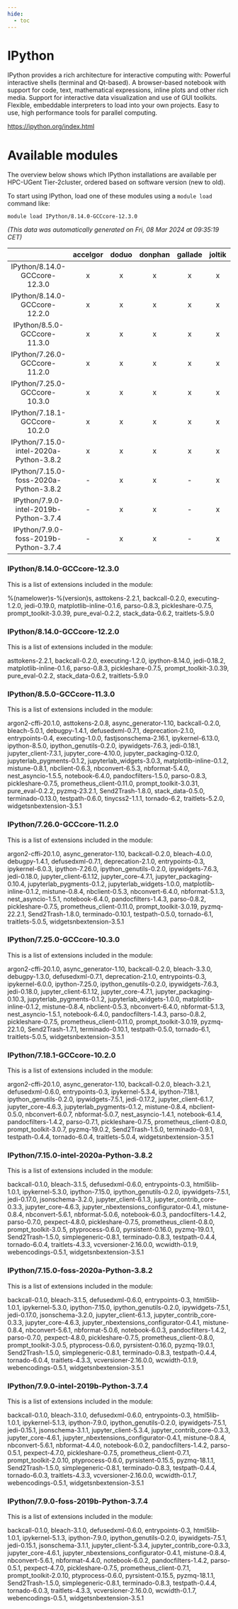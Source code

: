 ```yaml
---
hide:
  - toc
---
```


IPython
=======


IPython provides a rich architecture for interactive computing with: Powerful interactive shells (terminal and Qt-based). A browser-based notebook with support for code, text, mathematical expressions, inline plots and other rich media. Support for interactive data visualization and use of GUI toolkits. Flexible, embeddable interpreters to load into your own projects. Easy to use, high performance tools for parallel computing.

https://ipython.org/index.html
# Available modules


The overview below shows which IPython installations are available per HPC-UGent Tier-2cluster, ordered based on software version (new to old).

To start using IPython, load one of these modules using a `module load` command like:

```shell
module load IPython/8.14.0-GCCcore-12.3.0
```

*(This data was automatically generated on Fri, 08 Mar 2024 at 09:35:19 CET)*  

| |accelgor|doduo|donphan|gallade|joltik|skitty|
| :---: | :---: | :---: | :---: | :---: | :---: | :---: |
|IPython/8.14.0-GCCcore-12.3.0|x|x|x|x|x|x|
|IPython/8.14.0-GCCcore-12.2.0|x|x|x|x|x|x|
|IPython/8.5.0-GCCcore-11.3.0|x|x|x|x|x|x|
|IPython/7.26.0-GCCcore-11.2.0|x|x|x|x|x|x|
|IPython/7.25.0-GCCcore-10.3.0|x|x|x|x|x|x|
|IPython/7.18.1-GCCcore-10.2.0|x|x|x|x|x|x|
|IPython/7.15.0-intel-2020a-Python-3.8.2|x|x|x|x|x|x|
|IPython/7.15.0-foss-2020a-Python-3.8.2|-|x|x|-|x|x|
|IPython/7.9.0-intel-2019b-Python-3.7.4|-|x|x|-|x|x|
|IPython/7.9.0-foss-2019b-Python-3.7.4|-|x|x|-|x|x|


### IPython/8.14.0-GCCcore-12.3.0

This is a list of extensions included in the module:

%(namelower)s-%(version)s, asttokens-2.2.1, backcall-0.2.0, executing-1.2.0, jedi-0.19.0, matplotlib-inline-0.1.6, parso-0.8.3, pickleshare-0.7.5, prompt_toolkit-3.0.39, pure_eval-0.2.2, stack_data-0.6.2, traitlets-5.9.0

### IPython/8.14.0-GCCcore-12.2.0

This is a list of extensions included in the module:

asttokens-2.2.1, backcall-0.2.0, executing-1.2.0, ipython-8.14.0, jedi-0.18.2, matplotlib-inline-0.1.6, parso-0.8.3, pickleshare-0.7.5, prompt_toolkit-3.0.39, pure_eval-0.2.2, stack_data-0.6.2, traitlets-5.9.0

### IPython/8.5.0-GCCcore-11.3.0

This is a list of extensions included in the module:

argon2-cffi-20.1.0, asttokens-2.0.8, async_generator-1.10, backcall-0.2.0, bleach-5.0.1, debugpy-1.4.1, defusedxml-0.7.1, deprecation-2.1.0, entrypoints-0.4, executing-1.0.0, fastjsonschema-2.16.1, ipykernel-6.13.0, ipython-8.5.0, ipython_genutils-0.2.0, ipywidgets-7.6.3, jedi-0.18.1, jupyter_client-7.3.1, jupyter_core-4.10.0, jupyter_packaging-0.12.0, jupyterlab_pygments-0.1.2, jupyterlab_widgets-3.0.3, matplotlib-inline-0.1.2, mistune-0.8.1, nbclient-0.6.3, nbconvert-6.5.3, nbformat-5.4.0, nest_asyncio-1.5.5, notebook-6.4.0, pandocfilters-1.5.0, parso-0.8.3, pickleshare-0.7.5, prometheus_client-0.11.0, prompt_toolkit-3.0.31, pure_eval-0.2.2, pyzmq-23.2.1, Send2Trash-1.8.0, stack_data-0.5.0, terminado-0.13.0, testpath-0.6.0, tinycss2-1.1.1, tornado-6.2, traitlets-5.2.0, widgetsnbextension-3.5.1

### IPython/7.26.0-GCCcore-11.2.0

This is a list of extensions included in the module:

argon2-cffi-20.1.0, async_generator-1.10, backcall-0.2.0, bleach-4.0.0, debugpy-1.4.1, defusedxml-0.7.1, deprecation-2.1.0, entrypoints-0.3, ipykernel-6.0.3, ipython-7.26.0, ipython_genutils-0.2.0, ipywidgets-7.6.3, jedi-0.18.0, jupyter_client-6.1.12, jupyter_core-4.7.1, jupyter_packaging-0.10.4, jupyterlab_pygments-0.1.2, jupyterlab_widgets-1.0.0, matplotlib-inline-0.1.2, mistune-0.8.4, nbclient-0.5.3, nbconvert-6.4.0, nbformat-5.1.3, nest_asyncio-1.5.1, notebook-6.4.0, pandocfilters-1.4.3, parso-0.8.2, pickleshare-0.7.5, prometheus_client-0.11.0, prompt_toolkit-3.0.19, pyzmq-22.2.1, Send2Trash-1.8.0, terminado-0.10.1, testpath-0.5.0, tornado-6.1, traitlets-5.0.5, widgetsnbextension-3.5.1

### IPython/7.25.0-GCCcore-10.3.0

This is a list of extensions included in the module:

argon2-cffi-20.1.0, async_generator-1.10, backcall-0.2.0, bleach-3.3.0, debugpy-1.3.0, defusedxml-0.7.1, deprecation-2.1.0, entrypoints-0.3, ipykernel-6.0.0, ipython-7.25.0, ipython_genutils-0.2.0, ipywidgets-7.6.3, jedi-0.18.0, jupyter_client-6.1.12, jupyter_core-4.7.1, jupyter_packaging-0.10.3, jupyterlab_pygments-0.1.2, jupyterlab_widgets-1.0.0, matplotlib-inline-0.1.2, mistune-0.8.4, nbclient-0.5.3, nbconvert-6.4.0, nbformat-5.1.3, nest_asyncio-1.5.1, notebook-6.4.0, pandocfilters-1.4.3, parso-0.8.2, pickleshare-0.7.5, prometheus_client-0.11.0, prompt_toolkit-3.0.19, pyzmq-22.1.0, Send2Trash-1.7.1, terminado-0.10.1, testpath-0.5.0, tornado-6.1, traitlets-5.0.5, widgetsnbextension-3.5.1

### IPython/7.18.1-GCCcore-10.2.0

This is a list of extensions included in the module:

argon2-cffi-20.1.0, async_generator-1.10, backcall-0.2.0, bleach-3.2.1, defusedxml-0.6.0, entrypoints-0.3, ipykernel-5.3.4, ipython-7.18.1, ipython_genutils-0.2.0, ipywidgets-7.5.1, jedi-0.17.2, jupyter_client-6.1.7, jupyter_core-4.6.3, jupyterlab_pygments-0.1.2, mistune-0.8.4, nbclient-0.5.0, nbconvert-6.0.7, nbformat-5.0.7, nest_asyncio-1.4.1, notebook-6.1.4, pandocfilters-1.4.2, parso-0.7.1, pickleshare-0.7.5, prometheus_client-0.8.0, prompt_toolkit-3.0.7, pyzmq-19.0.2, Send2Trash-1.5.0, terminado-0.9.1, testpath-0.4.4, tornado-6.0.4, traitlets-5.0.4, widgetsnbextension-3.5.1

### IPython/7.15.0-intel-2020a-Python-3.8.2

This is a list of extensions included in the module:

backcall-0.1.0, bleach-3.1.5, defusedxml-0.6.0, entrypoints-0.3, html5lib-1.0.1, ipykernel-5.3.0, ipython-7.15.0, ipython_genutils-0.2.0, ipywidgets-7.5.1, jedi-0.17.0, jsonschema-3.2.0, jupyter_client-6.1.3, jupyter_contrib_core-0.3.3, jupyter_core-4.6.3, jupyter_nbextensions_configurator-0.4.1, mistune-0.8.4, nbconvert-5.6.1, nbformat-5.0.6, notebook-6.0.3, pandocfilters-1.4.2, parso-0.7.0, pexpect-4.8.0, pickleshare-0.7.5, prometheus_client-0.8.0, prompt_toolkit-3.0.5, ptyprocess-0.6.0, pyrsistent-0.16.0, pyzmq-19.0.1, Send2Trash-1.5.0, simplegeneric-0.8.1, terminado-0.8.3, testpath-0.4.4, tornado-6.0.4, traitlets-4.3.3, vcversioner-2.16.0.0, wcwidth-0.1.9, webencodings-0.5.1, widgetsnbextension-3.5.1

### IPython/7.15.0-foss-2020a-Python-3.8.2

This is a list of extensions included in the module:

backcall-0.1.0, bleach-3.1.5, defusedxml-0.6.0, entrypoints-0.3, html5lib-1.0.1, ipykernel-5.3.0, ipython-7.15.0, ipython_genutils-0.2.0, ipywidgets-7.5.1, jedi-0.17.0, jsonschema-3.2.0, jupyter_client-6.1.3, jupyter_contrib_core-0.3.3, jupyter_core-4.6.3, jupyter_nbextensions_configurator-0.4.1, mistune-0.8.4, nbconvert-5.6.1, nbformat-5.0.6, notebook-6.0.3, pandocfilters-1.4.2, parso-0.7.0, pexpect-4.8.0, pickleshare-0.7.5, prometheus_client-0.8.0, prompt_toolkit-3.0.5, ptyprocess-0.6.0, pyrsistent-0.16.0, pyzmq-19.0.1, Send2Trash-1.5.0, simplegeneric-0.8.1, terminado-0.8.3, testpath-0.4.4, tornado-6.0.4, traitlets-4.3.3, vcversioner-2.16.0.0, wcwidth-0.1.9, webencodings-0.5.1, widgetsnbextension-3.5.1

### IPython/7.9.0-intel-2019b-Python-3.7.4

This is a list of extensions included in the module:

backcall-0.1.0, bleach-3.1.0, defusedxml-0.6.0, entrypoints-0.3, html5lib-1.0.1, ipykernel-5.1.3, ipython-7.9.0, ipython_genutils-0.2.0, ipywidgets-7.5.1, jedi-0.15.1, jsonschema-3.1.1, jupyter_client-5.3.4, jupyter_contrib_core-0.3.3, jupyter_core-4.6.1, jupyter_nbextensions_configurator-0.4.1, mistune-0.8.4, nbconvert-5.6.1, nbformat-4.4.0, notebook-6.0.2, pandocfilters-1.4.2, parso-0.5.1, pexpect-4.7.0, pickleshare-0.7.5, prometheus_client-0.7.1, prompt_toolkit-2.0.10, ptyprocess-0.6.0, pyrsistent-0.15.5, pyzmq-18.1.1, Send2Trash-1.5.0, simplegeneric-0.8.1, terminado-0.8.3, testpath-0.4.4, tornado-6.0.3, traitlets-4.3.3, vcversioner-2.16.0.0, wcwidth-0.1.7, webencodings-0.5.1, widgetsnbextension-3.5.1

### IPython/7.9.0-foss-2019b-Python-3.7.4

This is a list of extensions included in the module:

backcall-0.1.0, bleach-3.1.0, defusedxml-0.6.0, entrypoints-0.3, html5lib-1.0.1, ipykernel-5.1.3, ipython-7.9.0, ipython_genutils-0.2.0, ipywidgets-7.5.1, jedi-0.15.1, jsonschema-3.1.1, jupyter_client-5.3.4, jupyter_contrib_core-0.3.3, jupyter_core-4.6.1, jupyter_nbextensions_configurator-0.4.1, mistune-0.8.4, nbconvert-5.6.1, nbformat-4.4.0, notebook-6.0.2, pandocfilters-1.4.2, parso-0.5.1, pexpect-4.7.0, pickleshare-0.7.5, prometheus_client-0.7.1, prompt_toolkit-2.0.10, ptyprocess-0.6.0, pyrsistent-0.15.5, pyzmq-18.1.1, Send2Trash-1.5.0, simplegeneric-0.8.1, terminado-0.8.3, testpath-0.4.4, tornado-6.0.3, traitlets-4.3.3, vcversioner-2.16.0.0, wcwidth-0.1.7, webencodings-0.5.1, widgetsnbextension-3.5.1